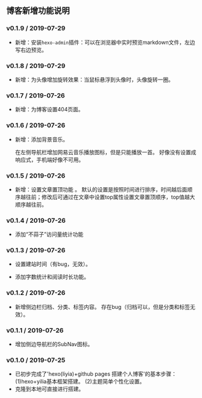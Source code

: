 ## 博客新增功能说明

### v0.1.9 / 2019-07-29

- 新增：安装`hexo-admin`插件：可以在浏览器中实时预览markdown文件，左边写右边预览。


### v0.1.8 / 2019-07-29

- 新增：为头像增加旋转效果：当鼠标悬浮到头像时，头像旋转一圈。


### v0.1.7 / 2019-07-26

- 新增：为博客设置404页面。


### v0.1.6 / 2019-07-26

- 新增：添加背景音乐。

  在左侧导航栏增加网易云音乐播放图标，但是只能播放一首。
  好像没有设置成响应式，手机端好像不可用。


### v0.1.5 / 2019-07-26

* 新增：设置文章置顶功能 。
  默认的设置是按照时间进行排序，时间越后面顺序越往前；修改后可通过在文章中设置top属性设置文章置顶顺序，top值越大顺序越往前。


### v0.1.4 / 2019-07-26

* 添加“不蒜子”访问量统计功能


### v0.1.3 / 2019-07-26

- 设置建站时间（有bug，无效）。

- 添加字数统计和阅读时长功能。


### v0.1.2 / 2019-07-26

- 新增侧边栏归档、分类、标签内容。
  存在bug（归档可以，但是分类和标签无效）。


### v0.1.1 / 2019-07-26

- 增加侧边导航栏的SubNav图标。


### v0.1.0 / 2019-07-25

- 已初步完成了'hexo(liyia)+github pages 搭建个人博客'的基本步骤：
  (1)hexo+yilia基本框架搭建。
  (2)主题简单个性化设置。
- 克隆到本地可直接进行搭建。